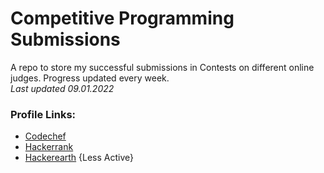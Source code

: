 # Competitive Programming Submissions
A repo to store my successful submissions in Contests on different online judges. Progress updated every week.<br>
<i>Last updated 09.01.2022</i>

### Profile Links:
- [Codechef](https://www.codechef.com/users/nagarajpandith)
- [Hackerrank](https://www.hackerrank.com/brocoder102)
- [Hackerearth](https://www.hackerearth.com/@brocoder102) {Less Active}
